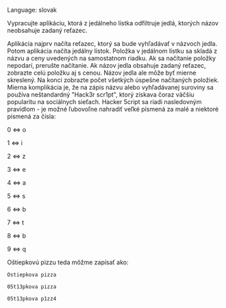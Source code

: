 Language: slovak

Vypracujte aplikáciu, ktorá z jedálneho lístka odfiltruje jedlá, ktorých názov neobsahuje zadaný reťazec.

Aplikácia najprv načíta reťazec, ktorý sa bude vyhľadávať v názvoch jedla. Potom aplikácia načíta jedálny lístok. Položka v jedálnom lístku sa skladá z názvu a ceny uvedených na samostatnom riadku. Ak sa načítanie položky nepodarí, prerušte načítanie. Ak názov jedla obsahuje zadaný reťazec, zobrazte celú položku aj s cenou. Názov jedla ale môže byť mierne skreslený. Na konci zobrazte počet všetkých úspešne načítaných položiek. Mierna komplikácia je, že na zápis názvu alebo vyhľadávanej suroviny sa používa neštandardný "Hack3r scr1pt", ktorý získava čoraz väčšiu popularitu na sociálnych sieťach. Hacker 5cript sa riadi nasledovným pravidlom - je možné ľubovoľne nahradiť veľké písmená za malé a niektoré písmená za čísla:

0 <=> o

1 <=> i

2 <=> z

3 <=> e

4 <=> a

5 <=> s

6 <=> b

7 <=> t

8 <=> b

9 <=> q

Oštiepkovú pizzu teda môžme zapísať ako:

    Ostiepkova pizza

    05t13pkova pizza

    05t13pkova p1zz4
